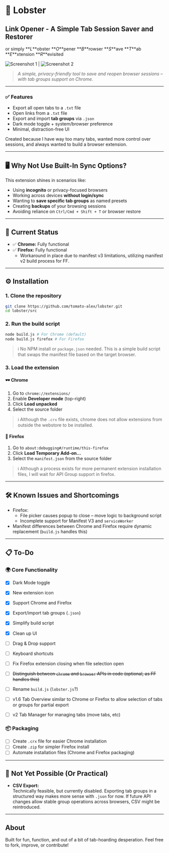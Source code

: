 # 🦞 Lobster

## Link Opener - A Simple Tab Session Saver and Restorer

or simply **_L_**obster **_O_**pener **_B_**rowser **_S_**ave **_T_**ab **_E_**xtension **_R_**evisited

![Screenshot 1](https://github.com/user-attachments/assets/b375a818-368e-498f-ba99-0c8727dc6fb3) | ![Screenshot 2](https://github.com/user-attachments/assets/b591500b-4569-4615-91e7-760a16d63497)

> _A simple, privacy-friendly tool to save and reopen browser sessions – with tab groups support on Chrome._

---

### ✅ Features

-   Export all open tabs to a `.txt` file
-   Open links from a `.txt` file
-   Export and import **tab groups** via `.json`
-   Dark mode toggle + system/browser preference
-   Minimal, distraction-free UI

Created because I have way too many tabs, wanted more control over sessions, and always wanted to build a browser extension.

---

## 🖥️ Why Not Use Built-In Sync Options?

This extension shines in scenarios like:

-   Using **incognito** or privacy-focused browsers
-   Working across devices **without login/sync**
-   Wanting to **save specific tab groups** as named presets
-   Creating **backups** of your browsing sessions
-   Avoiding reliance on `Ctrl/Cmd + Shift + T` or browser restore

---

## 🚧 Current Status

-   ✅ **Chrome:** Fully functional
-   ✅ **Firefox:** Fully functional
    -   Workaround in place due to manifest v3 limitations, utilizing manifest v2 build process for FF.

---

## ⚙️ Installation

### 1. Clone the repository

```bash
git clone https://github.com/tomato-alex/lobster.git
cd lobster/src
```

### 2. Run the build script

```bash
node build.js # For Chrome (default)
node build.js firefox # For Firefox
```

> ℹ️ No NPM install or `package.json` needed. This is a simple build script that swaps the manifest file based on the target browser.

### 3. Load the extension

#### 🕶 Chrome

1. Go to `chrome://extensions/`
2. Enable **Developer mode** (top-right)
3. Click **Load unpacked**
4. Select the source folder

> ℹ️ Although the `.crx` file exists, chrome does not allow extensions from outside the webstore to be installed.

#### 🦊 Firefox

1. Go to `about:debugging#/runtime/this-firefox`
2. Click **Load Temporary Add-on...**
3. Select the `manifest.json` from the source folder

> ℹ️ Although a process exists for more permanent extension installation files, I will wait for API Group support in firefox.

---

## 🛠️ Known Issues and Shortcomings

-   Firefox:
    -   File picker causes popup to close – move logic to background script
    -   Incomplete support for Manifest V3 and `serviceWorker`
-   Manifest differences between Chrome and Firefox require dynamic replacement (`build.js` handles this)

---

## 📋 To-Do

### 🌍 Core Functionality

-   [x] Dark Mode toggle
-   [x] New extension icon
-   [x] Support Chrome and Firefox
-   [x] Export/import tab groups (`.json`)
-   [x] Simplify build script
-   [x] Clean up UI
-   [ ] Drag & Drop support
-   [ ] Keyboard shortcuts
-   [ ] Fix Firefox extension closing when file selection open
-   [ ] ~~Distinguish between `chrome` and `browser` APIs in code (optional, as FF handles this)~~
-   [ ] Rename `build.js` (`lobster.js`?)

-   [ ] v1.6 Tab Overview similar to Chrome or Firefox to allow selection of tabs or groups for partial export
-   [ ] v2 Tab Manager for managing tabs (move tabs, etc)

### 📦 Packaging

-   [ ] Create `.crx` file for easier Chrome installation
-   [ ] Create `.zip` for simpler Firefox install
-   [ ] Automate installation files (Chrome and Firefox packaging)

---

## 🧪 Not Yet Possible (Or Practical)

-   **CSV Export:**  
    Technically feasible, but currently disabled. Exporting tab groups in a structured way makes more sense with `.json` for now. If future API changes allow stable group operations across browsers, CSV might be reintroduced.

---

## About

Built for fun, function, and out of a bit of tab-hoarding desperation.
Feel free to fork, improve, or contribute!
